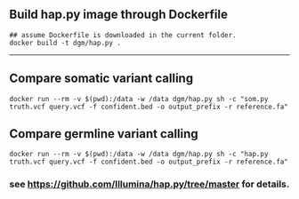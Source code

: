 ## Build hap.py image through Dockerfile

```
## assume Dockerfile is downloaded in the current folder.
docker build -t dgm/hap.py .
```
---

## Compare somatic variant calling 

```
docker run --rm -v $(pwd):/data -w /data dgm/hap.py sh -c "som.py truth.vcf query.vcf -f confident.bed -o output_prefix -r reference.fa"
```


## Compare germline variant calling 
```
docker run --rm -v $(pwd):/data -w /data dgm/hap.py sh -c "hap.py truth.vcf query.vcf -f confident.bed -o output_prefix -r reference.fa"
```


### see https://github.com/Illumina/hap.py/tree/master for details.
